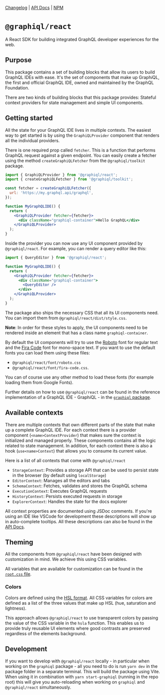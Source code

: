 [Changelog](https://github.com/graphql/graphiql/blob/main/packages/graphiql-react/CHANGELOG.md) | [API Docs](https://graphiql-test.netlify.app/typedoc/modules/graphiql_react.html) | [NPM](https://www.npmjs.com/package/@graphiql/react)

# `@graphiql/react`

A React SDK for building integrated GraphQL developer experiences for the web.

## Purpose

This package contains a set of building blocks that allow its users to build GraphQL IDEs with ease. It's the set of components that make up Graph*i*QL, the first and official GraphQL IDE, owned and maintained by the GraphQL Foundation.

There are two kinds of building blocks that this package provides: Stateful context providers for state management and simple UI components.

## Getting started

All the state for your GraphQL IDE lives in multiple contexts. The easiest way to get started is by using the `GraphiQLProvider` component that renders all the individual providers.

There is one required prop called `fetcher`. This is a function that performs GraphQL request against a given endpoint. You can easily create a fetcher using the method `createGraphiQLFetcher` from the `@graphiql/toolkit` package.

```jsx
import { GraphiQLProvider } from '@graphiql/react';
import { createGraphiQLFetcher } from '@graphiql/toolkit';

const fetcher = createGraphiQLFetcher({
  url: 'https://my.graphql.api/graphql',
});

function MyGraphQLIDE() {
  return (
    <GraphiQLProvider fetcher={fetcher}>
      <div className="graphiql-container">Hello GraphQL</div>
    </GraphiQLProvider>
  );
}
```

Inside the provider you can now use any UI component provided by `@graphiql/react`. For example, you can render a query editor like this:

```jsx
import { QueryEditor } from '@graphiql/react';

function MyGraphQLIDE() {
  return (
    <GraphiQLProvider fetcher={fetcher}>
      <div className="graphiql-container">
        <QueryEditor />
      </div>
    </GraphiQLProvider>
  );
}
```

The package also ships the necessary CSS that all its UI components need. You can import them from `@graphiql/react/dist/style.css`.

**Note**: In order for these styles to apply, the UI components need to be rendered inside an element that has a class name `graphiql-container`.

By default the UI components will try to use the [Roboto](https://fonts.google.com/specimen/Roboto) font for regular text and the [Fira Code](https://fonts.google.com/specimen/Fira+Code) font for mono-space text. If you want to use the default fonts you can load them using these files:

- `@graphiql/react/font/roboto.css`
- `@graphiql/react/font/fira-code.css`.

You can of course use any other method to load these fonts (for example loading them from Google Fonts).

Further details on how to use `@graphiql/react` can be found in the reference implementation of a GraphQL IDE - Graph*i*QL - in the [`graphiql` package](https://github.com/graphql/graphiql/blob/main/packages/graphiql/src/components/GraphiQL.tsx).

## Available contexts

There are multiple contexts that own different parts of the state that make up a complete GraphQL IDE. For each context there is a provider component (`<name>ContextProvider`) that makes sure the context is initialized and managed properly. These components contains all the logic related to state management. In addition, for each context there is also a hook (`use<name>Context`) that allows you to consume its current value.

Here is a list of all contexts that come with `@graphiql/react`

- `StorageContext`: Provides a storage API that can be used to persist state in the browser (by default using `localStorage`)
- `EditorContext`: Manages all the editors and tabs
- `SchemaContext`: Fetches, validates and stores the GraphQL schema
- `ExecutionContext`: Executes GraphQL requests
- `HistoryContext`: Persists executed requests in storage
- `ExplorerContext`: Handles the state for the docs explorer

All context properties are documented using JSDoc comments. If you're using an IDE like VSCode for development these descriptions will show up in auto-complete tooltips. All these descriptions can also be found in the [API Docs](https://graphiql-test.netlify.app/typedoc/modules/graphiql_react.html).

## Theming

All the components from `@graphiql/react` have been designed with customization in mind. We achieve this using CSS variables.

All variables that are available for customization can be found in the [`root.css` file](https://github.com/graphql/graphiql/blob/main/packages/graphiql-react/src/style/root.css).

### Colors

Colors are defined using the [HSL format](https://en.wikipedia.org/wiki/HSL_and_HSV). All CSS variables for colors are defined as a list of the three values that make up HSL (hue, saturation and lightness).

This approach allows `@graphiql/react` to use transparent colors by passing the value of the CSS variable in the `hsla` function. This enables us to provide truly reusable UI elements where good contrasts are preserved regardless of the elements background.

## Development

If you want to develop with `@graphiql/react` locally - in particular when working on the `graphiql` package - all you need to do is run `yarn dev` in the package folder in a separate terminal. This will build the package using Vite. When using it in combination with `yarn start-graphiql` (running in the repo root) this will give you auto-reloading when working on `graphiql` and `@graphiql/react` simultaneously.

